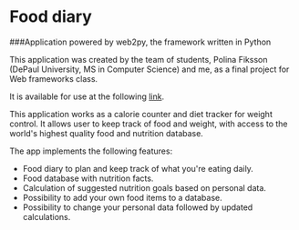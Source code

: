 # Food diary

###Application powered by web2py, the framework written in Python

This application was created by the team of students, Polina Fiksson (DePaul University, MS in Computer Science) and me, as a final project for Web frameworks class.

It is available for use at the following [link](https://fd18c4dbb4.pythonanywhere.com/health/default/index).

This application works as a calorie counter and diet tracker for weight control. It allows user to keep track of food and weight, with access to the world's highest quality food and nutrition database.

The app implements the following features:

- Food diary to plan and keep track of what you're eating daily. 
- Food database with nutrition facts. 
- Calculation of suggested nutrition goals based on personal data. 
- Possibility to add your own food items to a database. 
- Possibility to change your personal data followed by updated calculations. 
